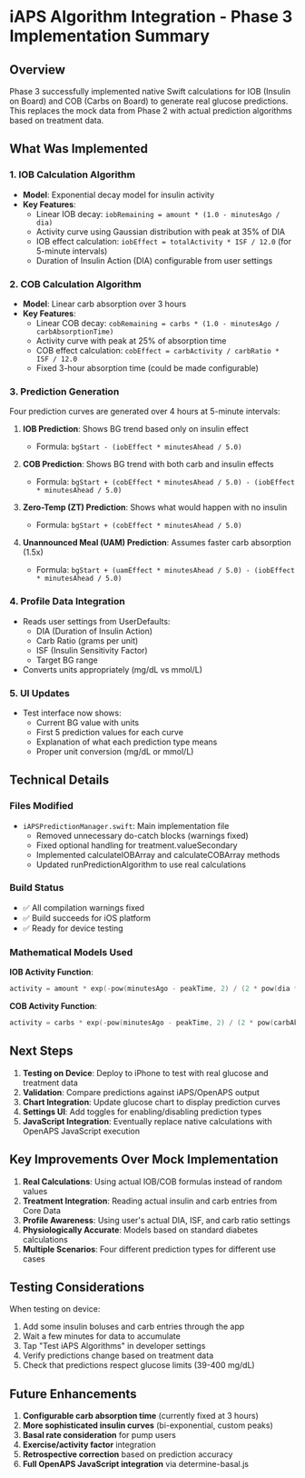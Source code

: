 # iAPS Algorithm Integration - Phase 3 Implementation Summary

## Overview

Phase 3 successfully implemented native Swift calculations for IOB (Insulin on Board) and COB (Carbs on Board) to generate real glucose predictions. This replaces the mock data from Phase 2 with actual prediction algorithms based on treatment data.

## What Was Implemented

### 1. IOB Calculation Algorithm
- **Model**: Exponential decay model for insulin activity
- **Key Features**:
  - Linear IOB decay: `iobRemaining = amount * (1.0 - minutesAgo / dia)`
  - Activity curve using Gaussian distribution with peak at 35% of DIA
  - IOB effect calculation: `iobEffect = totalActivity * ISF / 12.0` (for 5-minute intervals)
  - Duration of Insulin Action (DIA) configurable from user settings

### 2. COB Calculation Algorithm  
- **Model**: Linear carb absorption over 3 hours
- **Key Features**:
  - Linear COB decay: `cobRemaining = carbs * (1.0 - minutesAgo / carbAbsorptionTime)`
  - Activity curve with peak at 25% of absorption time
  - COB effect calculation: `cobEffect = carbActivity / carbRatio * ISF / 12.0`
  - Fixed 3-hour absorption time (could be made configurable)

### 3. Prediction Generation
Four prediction curves are generated over 4 hours at 5-minute intervals:

1. **IOB Prediction**: Shows BG trend based only on insulin effect
   - Formula: `bgStart - (iobEffect * minutesAhead / 5.0)`
   
2. **COB Prediction**: Shows BG trend with both carb and insulin effects
   - Formula: `bgStart + (cobEffect * minutesAhead / 5.0) - (iobEffect * minutesAhead / 5.0)`
   
3. **Zero-Temp (ZT) Prediction**: Shows what would happen with no insulin
   - Formula: `bgStart + (cobEffect * minutesAhead / 5.0)`
   
4. **Unannounced Meal (UAM) Prediction**: Assumes faster carb absorption (1.5x)
   - Formula: `bgStart + (uamEffect * minutesAhead / 5.0) - (iobEffect * minutesAhead / 5.0)`

### 4. Profile Data Integration
- Reads user settings from UserDefaults:
  - DIA (Duration of Insulin Action)
  - Carb Ratio (grams per unit)
  - ISF (Insulin Sensitivity Factor)
  - Target BG range
- Converts units appropriately (mg/dL vs mmol/L)

### 5. UI Updates
- Test interface now shows:
  - Current BG value with units
  - First 5 prediction values for each curve
  - Explanation of what each prediction type means
  - Proper unit conversion (mg/dL or mmol/L)

## Technical Details

### Files Modified
- `iAPSPredictionManager.swift`: Main implementation file
  - Removed unnecessary do-catch blocks (warnings fixed)
  - Fixed optional handling for treatment.valueSecondary
  - Implemented calculateIOBArray and calculateCOBArray methods
  - Updated runPredictionAlgorithm to use real calculations

### Build Status
- ✅ All compilation warnings fixed
- ✅ Build succeeds for iOS platform
- ✅ Ready for device testing

### Mathematical Models Used

**IOB Activity Function**:
```swift
activity = amount * exp(-pow(minutesAgo - peakTime, 2) / (2 * pow(dia * 0.2, 2)))
```

**COB Activity Function**:
```swift
activity = carbs * exp(-pow(minutesAgo - peakTime, 2) / (2 * pow(carbAbsorptionTime * 0.3, 2)))
```

## Next Steps

1. **Testing on Device**: Deploy to iPhone to test with real glucose and treatment data
2. **Validation**: Compare predictions against iAPS/OpenAPS output
3. **Chart Integration**: Update glucose chart to display prediction curves
4. **Settings UI**: Add toggles for enabling/disabling prediction types
5. **JavaScript Integration**: Eventually replace native calculations with OpenAPS JavaScript execution

## Key Improvements Over Mock Implementation

1. **Real Calculations**: Using actual IOB/COB formulas instead of random values
2. **Treatment Integration**: Reading actual insulin and carb entries from Core Data
3. **Profile Awareness**: Using user's actual DIA, ISF, and carb ratio settings
4. **Physiologically Accurate**: Models based on standard diabetes calculations
5. **Multiple Scenarios**: Four different prediction types for different use cases

## Testing Considerations

When testing on device:
1. Add some insulin boluses and carb entries through the app
2. Wait a few minutes for data to accumulate
3. Tap "Test iAPS Algorithms" in developer settings
4. Verify predictions change based on treatment data
5. Check that predictions respect glucose limits (39-400 mg/dL)

## Future Enhancements

1. **Configurable carb absorption time** (currently fixed at 3 hours)
2. **More sophisticated insulin curves** (bi-exponential, custom peaks)
3. **Basal rate consideration** for pump users
4. **Exercise/activity factor** integration
5. **Retrospective correction** based on prediction accuracy
6. **Full OpenAPS JavaScript integration** via determine-basal.js
